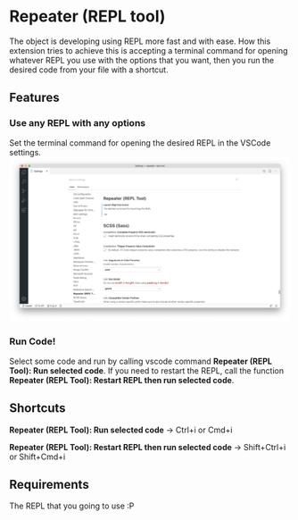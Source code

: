 # Repeater (REPL tool)

The object is developing using REPL more fast and with ease. How this extension tries to achieve this is accepting a terminal command for opening whatever REPL you use with the options that you want, then you run the desired code from your file with a shortcut.

## Features

### Use any REPL with any options
Set the terminal command for opening the desired REPL in the VSCode settings.
![](./help_imgs/settings.png)

### Run Code!
Select some code and run by calling vscode command
__Repeater (REPL Tool): Run selected code__. If you need to restart the REPL, call the function __Repeater (REPL Tool): Restart REPL then run selected code__.

## Shortcuts
__Repeater (REPL Tool): Run selected code__ -> Ctrl+i or Cmd+i

__Repeater (REPL Tool): Restart REPL then run selected code__ -> Shift+Ctrl+i or Shift+Cmd+i

## Requirements
The REPL that you going to use :P
